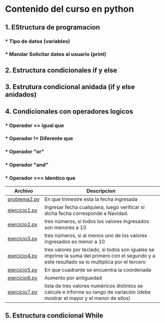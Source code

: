 # Contenido del curso en python
## 1. EStructura de programacion
### * Tipo de datos (variables)
### * Mandar Solicitar datos al usuario (print)
## 2. Estructura condicionales if y else
## 3. Estrutura condicional anidada (if y else anidados)
## 4. Condicionales con operadores logicos
### * Operador == igual que
### * Operador != Diferente que 
### * Operador "or"
### * Operador "and"
### * Operador === Identico que
|   **Archivo**   |   **Descripcion**   |
| -------------- | --------------------- |
| [problema2.py](./4.%20Condiciones%20compuestas%20con%20operadores%20l%C3%B3gicos/problema2.py)| En que trimestre esta la fecha ingresada | 
| [ejercicio1.py](./4.%20Condiciones%20compuestas%20con%20operadores%20l%C3%B3gicos/ejercicio1.py)| Ingresar fecha cualquiera, luego verificar si dicha fecha corresponde a Navidad. |
| [ejercicio2.py](./4.%20Condiciones%20compuestas%20con%20operadores%20l%C3%B3gicos/ejercicio2.py)| tres números, si todos los valores ingresados son menores a 10 |
| [ejercicio3.py](./4.%20Condiciones%20compuestas%20con%20operadores%20l%C3%B3gicos/ejercicio3.py)| tres números, si al menos uno de los valores ingresados es menor a 10 |
| [ejercicio4.py](./4.%20Condiciones%20compuestas%20con%20operadores%20l%C3%B3gicos/ejercicio4.py)| tres valores por teclado, si todos son iguales se imprime la suma del primero con el segundo y a este resultado se lo multiplica por el tercero |
| [ejercicio5.py](./4.%20Condiciones%20compuestas%20con%20operadores%20l%C3%B3gicos/ejercicio5.py)| En que cuadrante se encuentra la coordenada |
| [ejercicio6.py](./4.%20Condiciones%20compuestas%20con%20operadores%20l%C3%B3gicos/ejercicio6.py)| Aumento por antiguedad |
| [ejercicio7.py](./4.%20Condiciones%20compuestas%20con%20operadores%20l%C3%B3gicos/ejercicio7.py)| lista de tres valores numéricos distintos se calcule e informe su rango de variación (debe mostrar el mayor y el menor de ellos) |
## 5. Estructura condicional While

